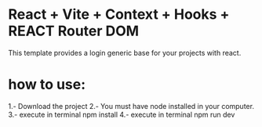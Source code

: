 # React + Vite + Context + Hooks + REACT Router DOM

This template provides a login generic base for your projects with react.

# how to use:
1.- Download the project
2.- You must have node installed in your computer.
3.- execute in terminal npm install 
4.- execute in terminal npm run dev


